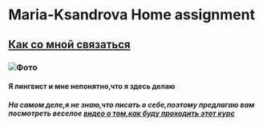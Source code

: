 # Maria-Ksandrova Home assignment 

## [Как со мной связаться](https://vk.com/ksandrova)

### ![Фото](https://pp.userapi.com/c633719/v633719687/3bdc7/e5Eh-lUWdxI.jpg)

#### Я лингвист и мне непонятно,что я здесь делаю 

##### На самом деле,я не знаю,что писать о себе,поэтому предлагаю вам посмотреть веселое [видео о том,как  буду проходить этот курс](https://youtu.be/F9SNSPUWnTs) 
